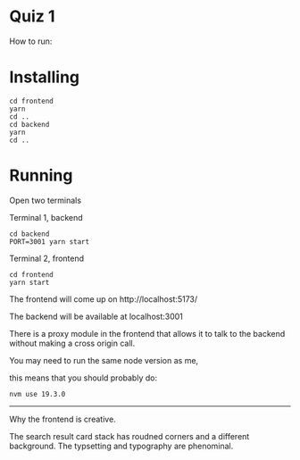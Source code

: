 # Quiz 1

How to run:

# Installing
```
cd frontend
yarn
cd ..
cd backend
yarn
cd ..

```

# Running

Open two terminals

Terminal 1, backend

```
cd backend 
PORT=3001 yarn start
```

Terminal 2, frontend

```
cd frontend
yarn start
```

The frontend will come up on http://localhost:5173/

The backend will be available at localhost:3001

There is a proxy module in the frontend that allows it to talk to the backend without making a cross origin call. 

You may need to run the same node version as me, 

this means that you should probably do:


```
nvm use 19.3.0
```


--- 

Why the frontend is creative. 

The search result card stack has roudned corners and a different background. 
The typsetting and typography are phenominal. 
